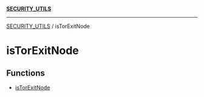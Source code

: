 [**SECURITY_UTILS**](../README.md)

***

[SECURITY_UTILS](../README.md) / isTorExitNode

# isTorExitNode

## Functions

- [isTorExitNode](functions/isTorExitNode.md)
